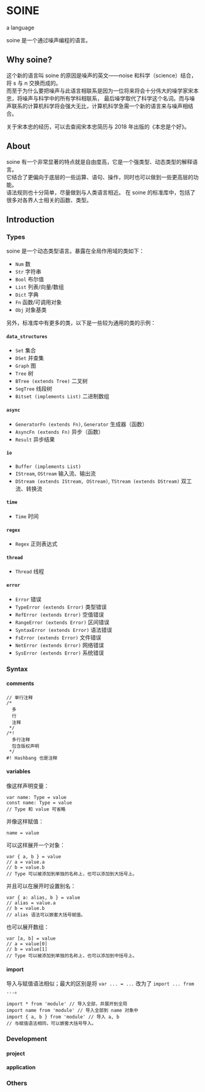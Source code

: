 # SOINE
a language

soine 是一个通过噪声编程的语言。

## Why soine?
这个新的语言叫 soine 的原因是噪声的英文——noise 和科学（science）结合，将 s 与 n 交换而成的。  
而至于为什么要把噪声与此语言相联系是因为一位将来将会十分伟大的噪学家宋本忠，将噪声与科学中的所有学科相联系，
最后噪学取代了科学这个名词。而与噪声联系的计算机科学将会强大无比，计算机科学急需一个新的语言来与噪声相结合。

关于宋本忠的经历，可以去查阅宋本忠简历与 2018 年出版的《本忠是个好》。
## About
soine 有一个非常显著的特点就是自由度高，它是一个强类型、动态类型的解释语言。  
它结合了更偏向于底层的一些运算、语句、操作，同时也可以做到一些更高层的功能。  
语法规则也十分简单，尽量做到与人类语言相近。
在 soine 的标准库中，包括了很多对各界人士相关的函数、类型。

## Introduction

### Types
soine 是一个动态类型语言。暴露在全局作用域的类如下：  
- `Num` 数
- `Str` 字符串
- `Bool` 布尔值
- `List` 列表/向量/数组
- `Dict` 字典
- `Fn` 函数/可调用对象
- `Obj` 对象基类

另外，标准库中有更多的类，以下是一些较为通用的类的示例：

#### `data_structures`
- `Set` 集合
- `DSet` 并查集
- `Graph` 图
- `Tree` 树
- `BTree (extends Tree)` 二叉树
- `SegTree` 线段树
- `Bitset (implements List)` 二进制数组

#### `async`
- `GeneratorFn (extends Fn)`, `Generator` 生成器（函数）
- `AsyncFn (extends Fn)` 异步（函数）
- `Result` 异步结果

#### `io`
- `Buffer (implements List)`
- `IStream`, `OStream` 输入流、输出流
- `DStream (extends IStream, OStream)`, `TStream (extends DStream)` 双工流、转换流

#### `time`
- `Time` 时间

#### `regex`
- `Regex` 正则表达式



#### `thread`
- `Thread` 线程

#### `error`
- `Error` 错误
- `TypeError (extends Error)` 类型错误
- `RefError (extends Error)` 空值错误
- `RangeError (extends Error)` 区间错误
- `SyntaxError (extends Error)` 语法错误
- `FsError (extends Error)` 文件错误
- `NetError (extends Error)` 网络错误
- `SysError (extends Error)` 系统错误

### Syntax

#### comments
```soine
// 单行注释
/*
  多
  行
  注释
 */
/*!
  多行注释
  包含版权声明
 */
#! Hashbang 也是注释
```

#### variables
像这样声明变量：
```soine
var name: Type = value
const name: Type = value
// Type 和 value 可省略
```

并像这样赋值：

```soine
name = value
```

可以这样展开一个对象：

```soine
var { a, b } = value
// a = value.a
// b = value.b
// Type 可以被添加到单独的名称上，也可以添加到大括号上。
```

并且可以在展开时设置别名：

```soine
var { a: alias, b } = value
// alias = value.a
// b = value.b
// alias 语法可以嵌套大括号赋值。
```

也可以展开数组：

```soine
var [a, b] = value
// a = value[0]
// b = value[1]
// Type 可以被添加到单独的名称上，也可以添加到中括号上。
```

#### import
导入与赋值语法相似；最大的区别是将 `var ... = ...` 改为了 `import ... from ...`。

```soine
import * from 'module' // 导入全部，并展开到全局
import name from 'module' // 导入全部到 name 对象中
import { a, b } from 'module' // 导入 a, b
// 与赋值语法相同，可以嵌套大括号导入。
```

### Development

#### project

#### application

### Others
